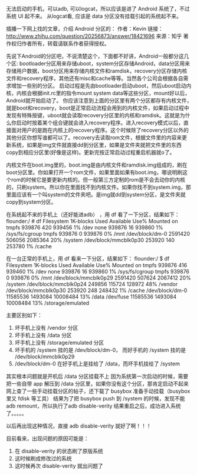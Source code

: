 无法启动的手机，可以adb, 可以logcat，所以应该是进了 Android 系统了，不过系统 UI 起不来。
从logcat看, 应该是 data 分区没有挂载引起的系统起不来。

插播一下网上找的文章，介绍 Android 分区的：
作者：Kevin
链接：http://www.zhihu.com/question/20256873/answer/18421696
来源：知乎
著作权归作者所有，转载请联系作者获得授权。

先说下Android的分区吧，不说清楚这个，下面都不好讲，Android一般都分这几个区:
bootloader分区用来存储uboot，system分区存储Android，data分区用来存储用户数据，boot分区用来存储内核文件和ramdisk，recovery分区存储内核文件和recovery程序，其他还有misc和cache等等。当然各个公司会根据各自需求增加一些别的分区。
启动过程是先由bootloader启动uboot，然后uboot启动内核，内核会根据init.rc里的指令mount system data等这些分区，mount好以后，Android就开始启动了。
你应该注意到上面的分区里有两个分区都存有内核文件，就是boot和recovery，boot是正常启动流程会用到的内核文件，如果启动过程中发现有特殊按键，uboot就会读取recovery分区里的内核和ramdisk。这就是为什么你启动时按着某个组合键就会进入recovery程序。进入recovery模式以后，直接面对用户的是跑在内核上的recovery程序。这个时候除了recovery分区以外的其他分区你想写谁都可以了。recovery去读取rom文件，根据文件里的内容来更新系统，如果是img文件就直接dd到分区里，如果是文件夹就把文件里的东西copy到相应分区里(好像是这样)。更新完按正常启动过程重启机器就o了。

内核文件在boot.img里的，boot.img是由内核文件和ramdisk.img组成的，刷在boot分区里。你如果打开一个rom文件，如果里面如果有boot.img，哪说明刷这个rom的时候它是要更新内核的。但一般第三方定制的rom是不会去动你的内核的，只刷system。所以你在里面找不到内核文件。如果你找不到system.img，那里面应该有一个叫system的文件夹吧。是img就dd到system分区，是文件夹就copy到system分区。 


在系统起不来的手机上（还好能进adb） ，用 df 看了一下分区，结果如下：
flounder:/ # df
Filesystem            1K-blocks   Used Available Use% Mounted on
tmpfs                    939876    420    939456   1% /dev
none                     939876     16    939860   1% /sys/fs/cgroup
tmpfs                    939876      0    939876   0% /mnt
/dev/block/dm-0         2591420 506056   2085364  20% /system
/dev/block/mmcblk0p30    253920    140    253780   1% /cache

在一台正常的手机上，用 df 看来一下分区，结果如下：
flounder:/ $ df
Filesystem            1K-blocks    Used Available Use% Mounted on
tmpfs                    939876     416    939460   1% /dev
none                     939876      16    939860   1% /sys/fs/cgroup
tmpfs                    939876       0    939876   0% /mnt
/dev/block/mmcblk0p29   2591420  507624   2067412  20% /system
/dev/block/mmcblk0p24    249856  115724    128972  48% /vendor
/dev/block/mmcblk0p30    253920     248    248432   1% /cache
/dev/block/dm-0        11585536 1493084  10008484  13% /data
/dev/fuse              11585536 1493084  10008484  13% /storage/emulated

主要区别如下：
1. 坏手机上没有 /vendor 分区
2. 坏手机上没有 /data 分区
3. 坏手机上没有 /storage/emulated 分区
4. 坏手机的 /system 挂的是 /dev/block/dm-0， 而好手机的 /system 挂的是 /dev/block/mmcblk0p29
5. /dev/block/dm-0 在好手机上是挂给了 /data，而坏手机挂给了 /system

其实根本问题就是开机后 /data 分区挂载不上
因为系统第一次启动的时候，需要把一些自带 app 解压到 /data 分区里，如果你没有这个分区，那肯定启动不起来
网上查了一些手动挂载分区的帖子，还下载了 busybox 准备手动挂载（busybox 里又 fdisk 等工具）
结果为了把 busybox push 到 /system 的时候，发现不能 adb remount，所以执行了adb disable-verity
结果重启之后，成功进入系统了。。。。。

以后再出现这种情况，直接 adb disable-verity 就好了啊！！！


目前看来，出现问题的原因可能是：
1. 在 disable-verity 的状态刷了原版系统
2. 这时候刷成修改过的系统
3. 这时候再次 disable-verity 就出问题了
